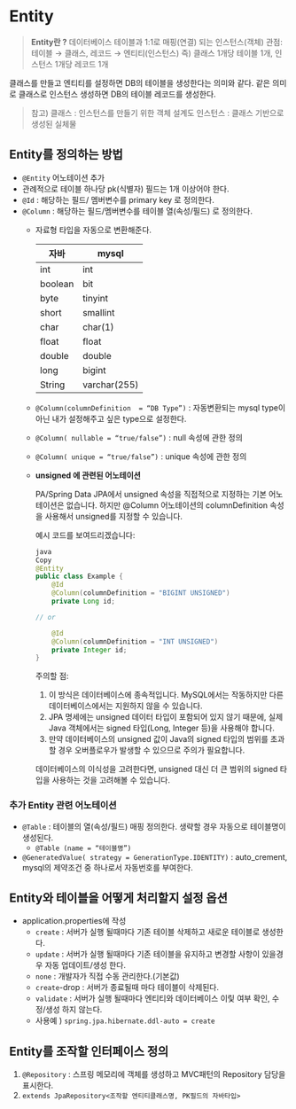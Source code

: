 # Entity

> **Entity란 ?** 
데이터베이스 테이블과 1:1로 매핑(연결) 되는 인스턴스(객체)
관점: 테이블 → 클래스, 레코드 → 엔티티(인스턴스)
즉) 클래스 1개당 테이블 1개, 인스턴스 1개당 레코드 1개

클래스를 만들고 엔티티를 설정하면 DB의 테이블을 생성한다는 의미와 같다.
같은 의미로 클래스로 인스턴스 생성하면 DB의 테이블 레코드를 생성한다.
> 

> 참고)
클래스 : 인스턴스를 만들기 위한 객체 설계도
인스턴스 : 클래스 기반으로 생성된 실체물
> 

## Entity를 정의하는 방법

- `@Entity` 어노테이션 추가
- 관례적으로 테이블 하나당 pk(식별자) 필드는 1개 이상어야 한다.
- `@Id`  : 해당하는 필드/ 멤버변수를 primary key 로 정의한다.
- `@Column` : 해당하는 필드/멤버변수를 테이블 열(속성/필드) 로 정의한다.
    - 자료형 타입을 자동으로 변환해준다.
        
        
        | 자바 | mysql |
        | --- | --- |
        | int | int |
        | boolean | bit |
        | byte | tinyint |
        | short | smallint |
        | char | char(1) |
        | float | float |
        | double | double |
        | long | bigint |
        | String | varchar(255) |
    - `@Column(columnDefinition  = “DB Type”)` : 자동변환되는 mysql type이 아닌 내가 설정해주고 싶은 type으로  설정한다.
    - `@Column( nullable = “true/false”)` : null 속성에 관한 정의
    - `@Column( unique = “true/false”)` : unique 속성에 관한 정의
    - **unsigned 에 관련된 어노테이션**
        
        PA/Spring Data JPA에서 unsigned 속성을 직접적으로 지정하는 기본 어노테이션은 없습니다. 하지만 @Column 어노테이션의 columnDefinition 속성을 사용해서 unsigned를 지정할 수 있습니다.
        
        예시 코드를 보여드리겠습니다:
        
        ```java
        java
        Copy
        @Entity
        public class Example {
            @Id
            @Column(columnDefinition = "BIGINT UNSIGNED")
            private Long id;
        
        // or
        
            @Id
            @Column(columnDefinition = "INT UNSIGNED")
            private Integer id;
        }
        
        ```
        
        주의할 점:
        
        1. 이 방식은 데이터베이스에 종속적입니다. MySQL에서는 작동하지만 다른 데이터베이스에서는 지원하지 않을 수 있습니다.
        2. JPA 명세에는 unsigned 데이터 타입이 포함되어 있지 않기 때문에, 실제 Java 객체에서는 signed 타입(Long, Integer 등)을 사용해야 합니다.
        3. 만약 데이터베이스의 unsigned 값이 Java의 signed 타입의 범위를 초과할 경우 오버플로우가 발생할 수 있으므로 주의가 필요합니다.
        
        데이터베이스의 이식성을 고려한다면, unsigned 대신 더 큰 범위의 signed 타입을 사용하는 것을 고려해볼 수 있습니다.
        
    

### 추가 Entity 관련 어노테이션

- `@Table` : 테이블의 열(속성/필드) 매핑 정의한다. 생략할 경우 자동으로 테이블명이 생성된다.
    - `@Table (name = “테이블명”)`
- `@GeneratedValue( strategy = GenerationType.IDENTITY)` : auto_crement, mysql의 제약조건 중 하나로서 자동번호를 부여한다.

## Entity와 테이블을 어떻게 처리할지 설정 옵션

- application.properties에 작성
    - `create` :  서버가 실행 될때마다 기존 테이블 삭제하고 새로운 테이블로 생성한다.
    - `update` :  서버가 실행 될때마다 기존 테이블을 유지하고 변경할 사항이 있을경우 자동 업데이트/생성 한다.
    - `none` : 개발자가 직접 수동 관리한다.(기본값)
    - `create`-drop : 서버가 종료될때 마다 테이블이 삭제된다.
    - `validate` : 서버가 실행 될때마다 엔티티와 데이터베이스 이맃 여부 확인, 수정/생성 하지 않는다.
    - 사용예 ) `spring.jpa.hibernate.ddl-auto = create`

## Entity를 조작할 인터페이스 정의

1. `@Repository` : 스프링 메모리에 객체를 생성하고 MVC패턴의 Repository 담당을 표시한다.
2. `extends JpaRepository<조작할 엔티티클래스명, PK필드의 자바타입>`